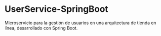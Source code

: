# UserService-SpringBoot
Microservicio para la gestión de usuarios en una arquitectura de tienda en línea, desarrollado con Spring Boot.
